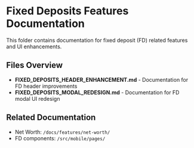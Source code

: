 # Fixed Deposits Features Documentation

This folder contains documentation for fixed deposit (FD) related features and UI enhancements.

## Files Overview

- **FIXED_DEPOSITS_HEADER_ENHANCEMENT.md** - Documentation for FD header improvements
- **FIXED_DEPOSITS_MODAL_REDESIGN.md** - Documentation for FD modal UI redesign

## Related Documentation

- Net Worth: `/docs/features/net-worth/`
- FD components: `/src/mobile/pages/`

